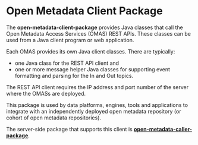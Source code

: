 <!-- SPDX-License-Identifier: Apache-2.0 -->

# Open Metadata Client Package

The **open-metadata-client-package** provides Java classes that call the Open Metadata Access Services (OMAS) REST APIs.
These classes can be used from a Java client program or web application.

Each OMAS provides its own Java client classes.
There are typically:
* one Java class for the REST API client and
* one or more message helper Java classes for supporting event formatting and parsing for the In and Out topics.

The REST API client requires the IP address and port number of the server where the OMASs are deployed.

This package is used by data platforms, engines, tools and applications to
integrate with an independently deployed open metadata repository
(or cohort of open metadata repositories).

The server-side package that supports this client
is **[open-metadata-caller-package](../open-metadata-caller-package/README.md)**.
 